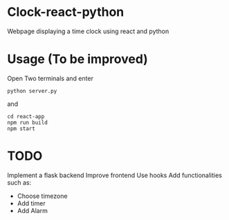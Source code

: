 # Clock-react-python
Webpage displaying a time clock using react and python

# Usage (To be improved)
Open Two terminals and enter
```
python server.py
```
and
```
cd react-app
npm run build
npm start
```

# TODO
Implement a flask backend
Improve frontend
Use hooks
Add functionalities such as:
* Choose timezone
* Add timer
* Add Alarm
